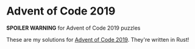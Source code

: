 # Advent of Code 2019

**SPOILER WARNING** for Advent of Code 2019 puzzles

These are my solutions for [Advent of Code 2019](https://adventofcode.com/2019/). They're written in Rust!